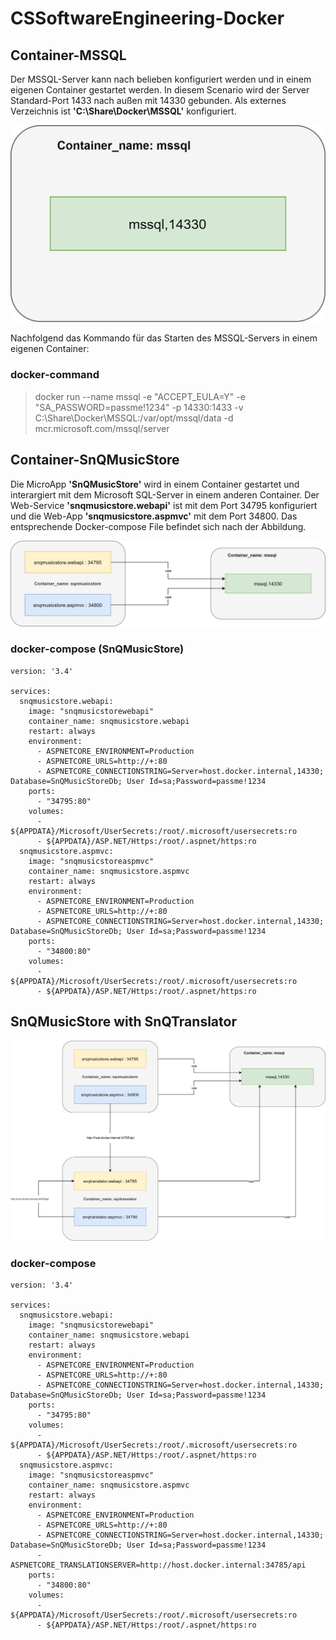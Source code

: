# CSSoftwareEngineering-Docker

## Container-MSSQL

Der MSSQL-Server kann nach belieben konfiguriert werden und in einem eigenen Container gestartet werden. In diesem Scenario wird der Server Standard-Port 1433 nach außen mit 14330 gebunden. Als externes Verzeichnis ist **'C:\Share\Docker\MSSQL'** konfiguriert.

![ContainerSettings-Mssql](ContainerSettings-MSSQL.png)

Nachfolgend das Kommando für das Starten des MSSQL-Servers in einem eigenen Container:

### docker-command

> docker run --name mssql -e "ACCEPT_EULA=Y" -e "SA_PASSWORD=passme!1234" -p 14330:1433 -v C:\Share\Docker\MSSQL:/var/opt/mssql/data -d mcr.microsoft.com/mssql/server

## Container-SnQMusicStore

Die MicroApp **'SnQMusicStore'** wird in einem Container gestartet und interargiert mit dem Microsoft SQL-Server in einem anderen Container. Der Web-Service **'snqmusicstore.webapi'** ist mit dem Port 34795 konfiguriert und die Web-App **'snqmusicstore.aspmvc'** mit dem Port 34800. Das entsprechende Docker-compose File befindet sich nach der Abbildung.
 
![ContainerStettings-SnQMusicStore](ContainerSettings-SnQMusicStore.png)

### docker-compose (SnQMusicStore)

```code
version: '3.4'

services:
  snqmusicstore.webapi:
    image: "snqmusicstorewebapi"
    container_name: snqmusicstore.webapi
    restart: always
    environment:
      - ASPNETCORE_ENVIRONMENT=Production
      - ASPNETCORE_URLS=http://+:80
      - ASPNETCORE_CONNECTIONSTRING=Server=host.docker.internal,14330; Database=SnQMusicStoreDb; User Id=sa;Password=passme!1234
    ports:
      - "34795:80"
    volumes:
      - ${APPDATA}/Microsoft/UserSecrets:/root/.microsoft/usersecrets:ro
      - ${APPDATA}/ASP.NET/Https:/root/.aspnet/https:ro
  snqmusicstore.aspmvc:
    image: "snqmusicstoreaspmvc"
    container_name: snqmusicstore.aspmvc
    restart: always
    environment:
      - ASPNETCORE_ENVIRONMENT=Production
      - ASPNETCORE_URLS=http://+:80
      - ASPNETCORE_CONNECTIONSTRING=Server=host.docker.internal,14330; Database=SnQMusicStoreDb; User Id=sa;Password=passme!1234
    ports:
      - "34800:80"
    volumes:
      - ${APPDATA}/Microsoft/UserSecrets:/root/.microsoft/usersecrets:ro
      - ${APPDATA}/ASP.NET/Https:/root/.aspnet/https:ro
```
  
## SnQMusicStore with SnQTranslator

![ContainerStettings-SnQMusicStoreWithTranslator](ContainerSettings-SnQMusicStoreWithTranslator.png)

### docker-compose

```code
version: '3.4'

services:
  snqmusicstore.webapi:
    image: "snqmusicstorewebapi"
    container_name: snqmusicstore.webapi
    restart: always
    environment:
      - ASPNETCORE_ENVIRONMENT=Production
      - ASPNETCORE_URLS=http://+:80
      - ASPNETCORE_CONNECTIONSTRING=Server=host.docker.internal,14330; Database=SnQMusicStoreDb; User Id=sa;Password=passme!1234
    ports:
      - "34795:80"
    volumes:
      - ${APPDATA}/Microsoft/UserSecrets:/root/.microsoft/usersecrets:ro
      - ${APPDATA}/ASP.NET/Https:/root/.aspnet/https:ro
  snqmusicstore.aspmvc:
    image: "snqmusicstoreaspmvc"
    container_name: snqmusicstore.aspmvc
    restart: always
    environment:
      - ASPNETCORE_ENVIRONMENT=Production
      - ASPNETCORE_URLS=http://+:80
      - ASPNETCORE_CONNECTIONSTRING=Server=host.docker.internal,14330; Database=SnQMusicStoreDb; User Id=sa;Password=passme!1234
      - ASPNETCORE_TRANSLATIONSERVER=http://host.docker.internal:34785/api
    ports:
      - "34800:80"
    volumes:
      - ${APPDATA}/Microsoft/UserSecrets:/root/.microsoft/usersecrets:ro
      - ${APPDATA}/ASP.NET/Https:/root/.aspnet/https:ro
```

